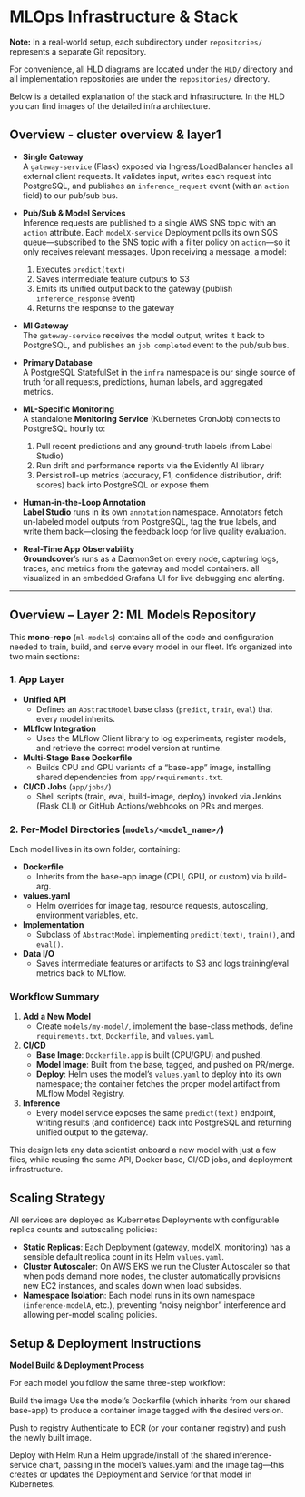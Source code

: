 # MLOps Infrastructure & Stack

**Note:** In a real-world setup, each subdirectory under `repositories/` represents a separate Git repository.

For convenience, all HLD diagrams are located under the `HLD/` directory and all implementation repositories are under the `repositories/` directory.

Below is a detailed explanation of the stack and infrastructure. In the HLD you can find images of the detailed infra architecture.

## Overview - cluster overview & layer1
- **Single Gateway**  
  A `gateway-service` (Flask) exposed via Ingress/LoadBalancer handles all external client requests. It validates input, writes each request into PostgreSQL, and publishes an `inference_request` event (with an `action` field) to our pub/sub bus.

- **Pub/Sub & Model Services**  
  Inference requests are published to a single AWS SNS topic with an `action` attribute. Each `modelX-service` Deployment polls its own SQS queue—subscribed to the SNS topic with a filter policy on `action`—so it only receives relevant messages. Upon receiving a message, a model:
  1. Executes `predict(text)`
  2. Saves intermediate feature outputs to S3   
  3. Emits its unified output back to the gateway (publish `inference_response` event)
  4. Returns the response to the gateway   
  
- **Ml Gateway**  
  The `gateway-service` receives the model output, writes it back to PostgreSQL, and publishes an `job completed` event to the pub/sub bus.
- **Primary Database**  
  A PostgreSQL StatefulSet in the `infra` namespace is our single source of truth for all requests, predictions, human labels, and aggregated metrics.

- **ML-Specific Monitoring**  
  A standalone **Monitoring Service** (Kubernetes CronJob) connects to PostgreSQL hourly to:
  1. Pull recent predictions and any ground-truth labels (from Label Studio)  
  2. Run drift and performance reports via the Evidently AI library  
  3. Persist roll-up metrics (accuracy, F1, confidence distribution, drift scores) back into PostgreSQL or expose them 

- **Human-in-the-Loop Annotation**  
  **Label Studio** runs in its own `annotation` namespace. Annotators fetch un-labeled model outputs from PostgreSQL, tag the true labels, and write them back—closing the feedback loop for live quality evaluation.

- **Real-Time App Observability**  
  **Groundcover**’s runs as a DaemonSet on every node, capturing logs, traces, and metrics from the gateway and model containers. all visualized in an embedded Grafana UI for live debugging and alerting.

---

## Overview – Layer 2: ML Models Repository

This **mono-repo** (`ml-models`) contains all of the code and configuration needed to train, build, and serve every model in our fleet. It’s organized into two main sections:

### 1. App Layer  
- **Unified API**  
  - Defines an `AbstractModel` base class (`predict`, `train`, `eval`) that every model inherits.  
- **MLflow Integration**  
  - Uses the MLflow Client library to log experiments, register models, and retrieve the correct model version at runtime.  
- **Multi-Stage Base Dockerfile**  
  - Builds CPU and GPU variants of a “base-app” image, installing shared dependencies from `app/requirements.txt`.  
- **CI/CD Jobs** (`app/jobs/`)  
  - Shell scripts (train, eval, build-image, deploy) invoked via Jenkins (Flask CLI) or GitHub Actions/webhooks on PRs and merges.

### 2. Per-Model Directories (`models/<model_name>/`)  
Each model lives in its own folder, containing:  
- **Dockerfile**  
  - Inherits from the base-app image (CPU, GPU, or custom) via build-arg.  
- **values.yaml**  
  - Helm overrides for image tag, resource requests, autoscaling, environment variables, etc.  
- **Implementation**  
  - Subclass of `AbstractModel` implementing `predict(text)`, `train()`, and `eval()`.  
- **Data I/O**  
  - Saves intermediate features or artifacts to S3 and logs training/eval metrics back to MLflow.

### Workflow Summary

1. **Add a New Model**  
   - Create `models/my-model/`, implement the base-class methods, define `requirements.txt`, `Dockerfile`, and `values.yaml`.  
2. **CI/CD**  
   - **Base Image**: `Dockerfile.app` is built (CPU/GPU) and pushed.  
   - **Model Image**: Built from the base, tagged, and pushed on PR/merge.  
   - **Deploy**: Helm uses the model’s `values.yaml` to deploy into its own namespace; the container fetches the proper model artifact from MLflow Model Registry.  
3. **Inference**  
   - Every model service exposes the same `predict(text)` endpoint, writing results (and confidence) back into PostgreSQL and returning unified output to the gateway.

This design lets any data scientist onboard a new model with just a few files, while reusing the same API, Docker base, CI/CD jobs, and deployment infrastructure.  


## Scaling Strategy
All services are deployed as Kubernetes Deployments with configurable replica counts and autoscaling policies:

- **Static Replicas**: Each Deployment (gateway, modelX, monitoring) has a sensible default replica count in its Helm `values.yaml`.  
- **Cluster Autoscaler**: On AWS EKS we run the Cluster Autoscaler so that when pods demand more nodes, the cluster automatically provisions new EC2 instances, and scales down when load subsides.  
- **Namespace Isolation**: Each model runs in its own namespace (`inference-modelA`, etc.), preventing “noisy neighbor” interference and allowing per-model scaling policies.

## Setup & Deployment Instructions
**Model Build & Deployment Process**

For each model you follow the same three-step workflow:

Build the image
Use the model’s Dockerfile (which inherits from our shared base-app) to produce a container image tagged with the desired version.

Push to registry
Authenticate to ECR (or your container registry) and push the newly built image.

Deploy with Helm
Run a Helm upgrade/install of the shared inference-service chart, passing in the model’s values.yaml and the image tag—this creates or updates the Deployment and Service for that model in Kubernetes.